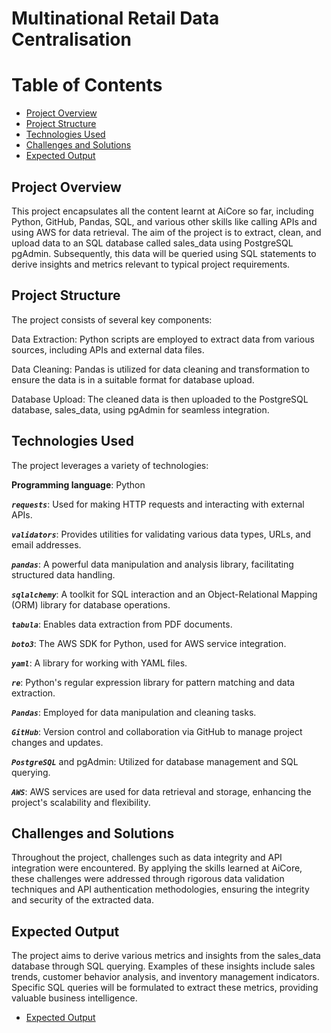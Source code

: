 # Multinational Retail Data Centralisation
# Table of Contents
- [Project Overview](#project-overview)
- [Project Structure](#project-structure)
- [Technologies Used](#technologies-used)
- [Challenges and Solutions](#challenges-and-solutions)
- [Expected Output](#expected-output)

## Project Overview

This project encapsulates all the content learnt at AiCore so far, including Python, GitHub, Pandas, SQL, and various other skills like calling APIs and using AWS for data retrieval. The aim of the project is to extract, clean, and upload data to an SQL database called sales_data using PostgreSQL pgAdmin. Subsequently, this data will be queried using SQL statements to derive insights and metrics relevant to typical project requirements.

## Project Structure
The project consists of several key components:

Data Extraction: Python scripts are employed to extract data from various sources, including APIs and external data files.

Data Cleaning: Pandas is utilized for data cleaning and transformation to ensure the data is in a suitable format for database upload.

Database Upload: The cleaned data is then uploaded to the PostgreSQL database, sales_data, using pgAdmin for seamless integration.

## Technologies Used
The project leverages a variety of technologies:

**Programming language**: Python

***`requests`***: Used for making HTTP requests and interacting with external APIs.

***`validators`***: Provides utilities for validating various data types, URLs, and email addresses.

***`pandas`***: A powerful data manipulation and analysis library, facilitating structured data handling.

***`sqlalchemy`***: A toolkit for SQL interaction and an Object-Relational Mapping (ORM) library for database operations.

***`tabula`***: Enables data extraction from PDF documents.

***`boto3`***: The AWS SDK for Python, used for AWS service integration.

***`yaml`***: A library for working with YAML files.

***`re`***: Python's regular expression library for pattern matching and data extraction.

***`Pandas`***: Employed for data manipulation and cleaning tasks.

***`GitHub`***: Version control and collaboration via GitHub to manage project changes and updates.

***`PostgreSQL`*** and pgAdmin: Utilized for database management and SQL querying.

***`AWS`***: AWS services are used for data retrieval and storage, enhancing the project's scalability and flexibility.

## Challenges and Solutions

Throughout the project, challenges such as data integrity and API integration were encountered. By applying the skills learned at AiCore, these challenges were addressed through rigorous data validation techniques and API authentication methodologies, ensuring the integrity and security of the extracted data.

## Expected Output

The project aims to derive various metrics and insights from the sales_data database through SQL querying. Examples of these insights include sales trends, customer behavior analysis, and inventory management indicators. Specific SQL queries will be formulated to extract these metrics, providing valuable business intelligence.
- [Expected Output](#expected-output)

